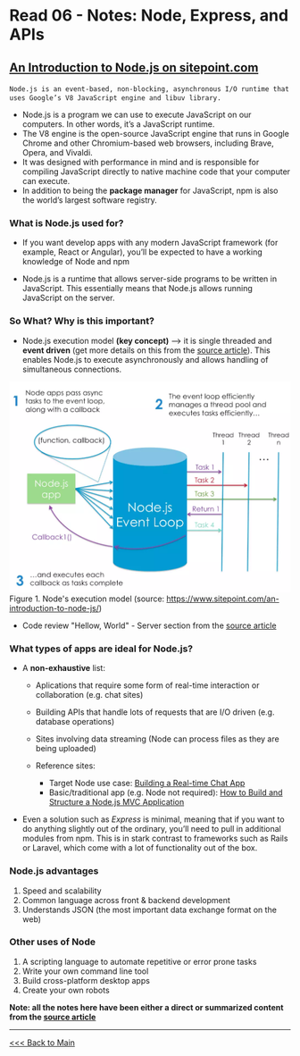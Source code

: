 # Read 06 - Notes: Node, Express, and APIs

## [An Introduction to Node.js on sitepoint.com](https://www.sitepoint.com/an-introduction-to-node-js)

```
Node.js is an event-based, non-blocking, asynchronous I/O runtime that uses Google’s V8 JavaScript engine and libuv library.
```

+ Node.js is a program we can use to execute JavaScript on our computers. In other words, it’s a JavaScript runtime.
+ The V8 engine is the open-source JavaScript engine that runs in Google Chrome and other Chromium-based web browsers, including Brave, Opera, and Vivaldi. 
+ It was designed with performance in mind and is responsible for compiling JavaScript directly to native machine code that your computer can execute.
+ In addition to being the **package manager** for JavaScript, npm is also the world’s largest software registry. 

### What is Node.js used for?
+ If you want develop apps with any modern JavaScript framework (for example, React or Angular), you’ll be expected to have a working knowledge of Node and npm

+ Node.js is a runtime that allows server-side programs to be written in JavaScript.  This essentially means that Node.js allows running JavaScript on the server.

### So What? Why is this important?

+ Node.js execution model **(key concept)** --> it is single threaded and **event driven** (get more details on this from the [source article](https://www.sitepoint.com/an-introduction-to-node-js/)). This enables Node.js to execute asynchronously and allows handling of simultaneous connections.

![](./figures/node_event_loop.webp)
Figure 1. Node's execution model (source: https://www.sitepoint.com/an-introduction-to-node-js/)

+ Code review "Hellow, World" - Server section from the [source article](https://www.sitepoint.com/an-introduction-to-node-js/)

### What types of apps are ideal for Node.js?

+ A **non-exhaustive** list:
  - Aplications that require some form of real-time interaction or collaboration (e.g. chat sites)

  - Building APIs that handle lots of requests that are I/O driven (e.g. database operations)

  - Sites involving data streaming (Node can process files as they are being uploaded)

  - Reference sites:
    + Target Node use case:  [Building a Real-time Chat App](https://www.sitepoint.com/building-real-time-chat-app-sails-js/)
    + Basic/traditional app (e.g. Node not required):  [How to Build and Structure a Node.js MVC Application](https://www.sitepoint.com/node-js-mvc-application/)

+ Even a solution such as *Express* is minimal, meaning that if you want to do anything slightly out of the ordinary, you’ll need to pull in additional modules from npm. This is in stark contrast to frameworks such as Rails or Laravel, which come with a lot of functionality out of the box.

### Node.js advantages
1. Speed and scalability
2. Common language across front & backend development
3. Understands JSON (the most important data exchange format on the web)

### Other uses of Node
1. A scripting language to automate repetitive or error prone tasks
2. Write your own command line tool
3. Build cross-platform desktop apps
4. Create your own robots

**Note: all the notes here have been either a direct or summarized content from the [source article](https://www.sitepoint.com/an-introduction-to-node-js/)**

***
[<<< Back to Main](https://sangmlee76.github.io/reading-notes/)


